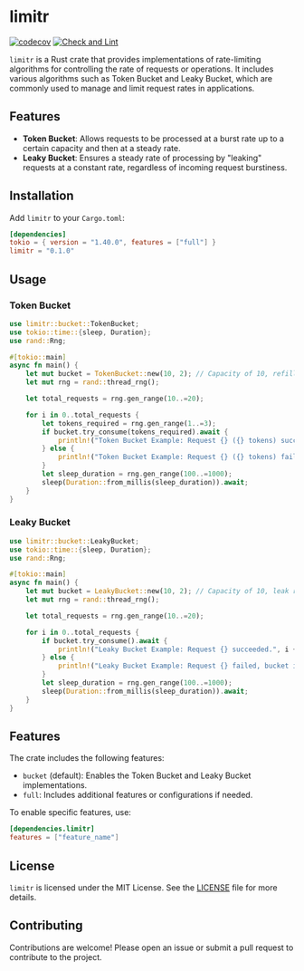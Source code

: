# limitr

[![codecov](https://codecov.io/gh/Arteiii/limitr/graph/badge.svg?token=DKD1ZYRT5D)](https://codecov.io/gh/Arteiii/limitr)
[![Check and Lint](https://github.com/Arteiii/limitr/actions/workflows/check_and_lint.yml/badge.svg)](https://github.com/Arteiii/limitr/actions/workflows/check_and_lint.yml)

`limitr` is a Rust crate that provides implementations of rate-limiting algorithms for controlling the rate of requests
or operations. It includes various algorithms such as Token Bucket and Leaky Bucket, which are commonly used to manage
and limit request rates in applications.

## Features

- **Token Bucket**: Allows requests to be processed at a burst rate up to a certain capacity and then at a steady rate.
- **Leaky Bucket**: Ensures a steady rate of processing by "leaking" requests at a constant rate, regardless of incoming
  request burstiness.

## Installation

Add `limitr` to your `Cargo.toml`:

```toml
[dependencies]
tokio = { version = "1.40.0", features = ["full"] }
limitr = "0.1.0"
```

## Usage

### Token Bucket

```rust
use limitr::bucket::TokenBucket;
use tokio::time::{sleep, Duration};
use rand::Rng;

#[tokio::main]
async fn main() {
    let mut bucket = TokenBucket::new(10, 2); // Capacity of 10, refill rate of 2 tokens per second
    let mut rng = rand::thread_rng();

    let total_requests = rng.gen_range(10..=20);

    for i in 0..total_requests {
        let tokens_required = rng.gen_range(1..=3);
        if bucket.try_consume(tokens_required).await {
            println!("Token Bucket Example: Request {} ({} tokens) succeeded.", i + 1, tokens_required);
        } else {
            println!("Token Bucket Example: Request {} ({} tokens) failed, not enough tokens.", i + 1, tokens_required);
        }
        let sleep_duration = rng.gen_range(100..=1000);
        sleep(Duration::from_millis(sleep_duration)).await;
    }
}
```

### Leaky Bucket

```rust
use limitr::bucket::LeakyBucket;
use tokio::time::{sleep, Duration};
use rand::Rng;

#[tokio::main]
async fn main() {
    let mut bucket = LeakyBucket::new(10, 2); // Capacity of 10, leak rate of 2 tokens per second
    let mut rng = rand::thread_rng();

    let total_requests = rng.gen_range(10..=20);

    for i in 0..total_requests {
        if bucket.try_consume().await {
            println!("Leaky Bucket Example: Request {} succeeded.", i + 1);
        } else {
            println!("Leaky Bucket Example: Request {} failed, bucket is empty.", i + 1);
        }
        let sleep_duration = rng.gen_range(100..=1000);
        sleep(Duration::from_millis(sleep_duration)).await;
    }
}
```

## Features

The crate includes the following features:

- `bucket` (default): Enables the Token Bucket and Leaky Bucket implementations.
- `full`: Includes additional features or configurations if needed.

To enable specific features, use:

```toml
[dependencies.limitr]
features = ["feature_name"]
```

## License

`limitr` is licensed under the MIT License. See the [LICENSE](LICENSE) file for more details.

## Contributing

Contributions are welcome! Please open an issue or submit a pull request to contribute to the project.
